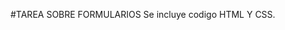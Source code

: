 #TAREA SOBRE FORMULARIOS
Se incluye codigo HTML Y CSS.

<img src="https://raw.githubusercontent.com/FranksitoKawai/FormularioPractica/master/static/assets/captura.png" alt=""/>